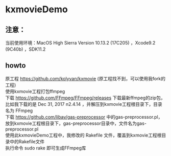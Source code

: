 # kxmovieDemo
## 注意：  
当前使用环境：MacOS High Sierra Version 10.13.2 (17C205) ，Xcode9.2 (9C40b) ，SDK11.2
## howto  
原工程 https://github.com/kolyvan/kxmovie (原工程找不到，可以使用我fork的工程)  
使用kxmovie工程打包ffmpeg  
下载 https://github.com/FFmpeg/FFmpeg/releases 下载最新ffmpeg的zip包，比如我下载的是 Dec 31, 2017 n2.4.14 ，并解压到kxmovie工程根目录下，目录名为 FFmpeg  
下载 https://github.com/libav/gas-preprocessor 中的gas-preprocessor.pl，放到kxmovie工程根目录下，gas-preprocessor目录中，文件名为gas-preprocessor.pl  
使用此kxmovieDemo工程中，我修改的 Rakefile 文件，覆盖到kxmovie工程根目录中的Rakefile文件  
执行命令 sudo rake 即可生成FFmpeg库  
